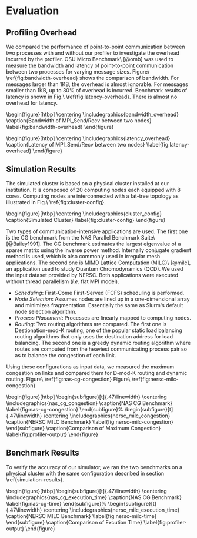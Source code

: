 # Evaluation

## Profiling Overhead

We compared the performance of point-to-point communication between
two processes with and without our profiler to investigate the overhead
incurred by the profiler. OSU Micro Benchmark\ [@omb] was used to measure the
bandwidth and latency of point-to-point communication between two processes
for varying message sizes. Figure\ \ref{fig:bandwidth-overhead} shows the
comparison of bandwidth. For messages larger than 1KB, the overhead is almost
ignorable. For messages smaller than 1KB, up to 30% of overhead is incurred.
Benchmark results of latency is shown in Fig.\ \ref{fig:latency-overhead}.
There is almost no overhead for latency.

\begin{figure}[htbp]
    \centering
    \includegraphics{bandwidth_overhead}
    \caption{Bandwidth of MPI\_Send/Recv between two nodes}
    \label{fig:bandwidth-overhead}
\end{figure}

\begin{figure}[htbp]
    \centering
    \includegraphics{latency_overhead}
    \caption{Latency of MPI\_Send/Recv between two nodes}
    \label{fig:latency-overhead}
\end{figure}

## Simulation Results

The simulated cluster is based on a physical cluster installed at our
institution. It is composed of 20 computing nodes each equipped with 8 cores.
Computing nodes are interconnected with a fat-tree topology as illustrated in
Fig.\ \ref{fig:cluster-config}.

\begin{figure}[htbp]
    \centering
    \includegraphics{cluster_config}
    \caption{Simulated Cluster}
    \label{fig:cluster-config}
\end{figure}

Two types of communication-intensive applications are used. The first one
is the CG benchmark from the NAS Parallel Benchmark Suite\ [@Bailey1991]. The
CG benchmark estimates the largest eigenvalue of a sparse matrix using the
inverse power method. Internally conjugate gradient method is used, which is
also commonly used in irregular mesh applications. The second one is MIMD
Lattice Computation (MILC)\ [@milc], an application used to study Quantum
Chromodynamics (QCD). We used the input dataset provided by NERSC. Both
applications were executed without thread parallelism (_i.e._ flat MPI model).

- _Scheduling_: First-Come First-Served (FCFS) scheduling is performed.
- _Node Selection_: Assumes nodes are lined up in a one-dimensional array and
  minimizes fragmentation. Essentially the same as Slurm's default node
  selection algorithm.
- _Process Placement_: Processes are linearly mapped to computing nodes.
- _Routing_: Two routing algorithms are compared. The first one is
  Destionation-mod-K routing, one of the popular static load balancing
  routing algorithms that only uses the destination address for load
  balancing. The second one is a greedy dynamic routing algorithm where routes
  are computed from the heaviest communicating process pair so as to balance
  the congestion of each link.

Using these configurations as input data, we measured the maximum congestion
on links and compared them for D-mod-K routing and dynamic routing.
Figure\ \ref{fig:nas-cg-congestion}
Figure\ \ref{fig:nersc-milc-congestion}

\begin{figure}[htbp]
    \begin{subfigure}[t]{.47\linewidth}
        \centering
        \includegraphics{nas_cg_congestion}
        \caption{NAS CG Benchmark}
        \label{fig:nas-cg-congestion}
    \end{subfigure}%
    \begin{subfigure}[t]{.47\linewidth}
        \centering
        \includegraphics{nersc_milc_congestion}
        \caption{NERSC MILC Benchmark}
        \label{fig:nersc-milc-congestion}
    \end{subfigure}
    \caption{Comparison of Maximum Congestion}
    \label{fig:profiler-output}
\end{figure}

## Benchmark Results

To verify the accuracy of our simulator, we ran the two benchmarks on a
physical cluster with the same configuration described in
section \ref{simulation-results}.

\begin{figure}[htbp]
    \begin{subfigure}[t]{.47\linewidth}
        \centering
        \includegraphics{nas_cg_execution_time}
        \caption{NAS CG Benchmark}
        \label{fig:nas-cg-time}
    \end{subfigure}%
    \begin{subfigure}[t]{.47\linewidth}
        \centering
        \includegraphics{nersc_milc_execution_time}
        \caption{NERSC MILC Benchmark}
        \label{fig:nersc-milc-time}
        \end{subfigure}
    \caption{Comparison of Excution TIme}
    \label{fig:profiler-output}
\end{figure}
